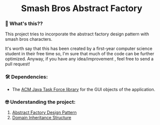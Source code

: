<h1 align="center">
  Smash Bros Abstract Factory  
</h1>

### 🤔 What's this??

This project tries to incorporate the abstract factory design pattern with smash bros characters.

It's worth say that this has been created by a first-year computer science student in their free time so, I'm sure that much of the code can be further optimized.
Anyway, if you have any idea/improvement , feel free to send a pull request!

### 🛠️ Dependencies:

- The [ACM Java Task Force library](https://cs.stanford.edu/people/eroberts/jtf/) for the GUI objects of the application.

### 🤓 Understanding the project:

1. [Abstract Factory Design Pattern](documentation/FactoryPattern.md)
2. [Domain Inheritance Structure](documentation/Domain.md)


